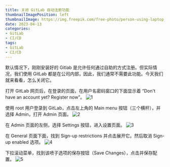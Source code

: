 ```yaml
---
title: 关闭 GitLab 自动注册功能
thumbnailImagePosition: left
thumbnailImage: https://img.freepik.com/free-photo/person-using-laptop_53876-95246.jpg
date: 2023-04-13
categories:
- GitLab
- CI/CD
tags:
- GitLab
- CI/CD
---
```


默认情况下，刚刚安装好的 Gitlab 是允许任何通过自助的方式注册。但实际情况，我们使用 GitLab 都是在公司内部，因此，我们通常不需要此功能。今天我们就来看看，怎么关闭它。

<!--more-->

打开 GitLab 网页后，在登录的页面，在用户名密码窗口的下面显示着 “Don't have an account yet? Register now”。
![1](/img/2023-04-13-Disable-Auto-Register-1.png)

使用 root 用户登录到 GitLab，点击左上角的 Main menu 按钮（三个横杆），并选择 Admin，打开 Admin 页面。
![2](/img/2023-04-13-Disable-Auto-Register-2.png)

在 Admin 页面的左侧，选择 Settings 按钮，进入设置页面。
![3](/img/2023-04-13-Disable-Auto-Register-3.png)

在 General 页面下面，找到 Sign-up restrictions 并点击展开它。然后取消 Sign-up enabled 选项。
![4](/img/2023-04-13-Disable-Auto-Register-4.png)

下拉滚动菜单，找到该喷子选项的保存按钮（Save Changes），点击并保存配置。
![5](/img/2023-04-13-Disable-Auto-Register-5.png)


